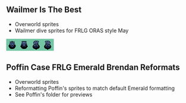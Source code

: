 ## Wailmer Is The Best
- Overworld sprites
- Wailmer dive sprites for FRLG ORAS style May

![underwater.png](underwater.png)

## Poffin Case FRLG Emerald Brendan Reformats
- Overworld sprites
- Reformatting Poffin's sprites to match default Emerald formatting
- See Poffin's folder for previews